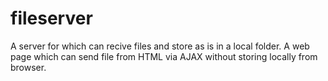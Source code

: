 # fileserver

A server for which can recive files and store as is in a local folder. A web page which can send file from HTML via AJAX without storing locally from browser.
